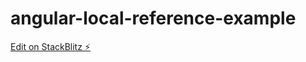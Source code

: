 # angular-local-reference-example

[Edit on StackBlitz ⚡️](https://stackblitz.com/edit/angular-ivy-cmdbk1)